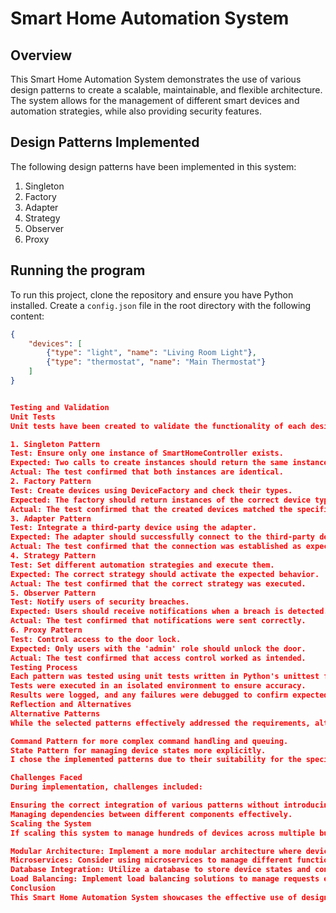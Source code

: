 # Smart Home Automation System

## Overview
This Smart Home Automation System demonstrates the use of various design patterns to create a scalable, maintainable, and flexible architecture. The system allows for the management of different smart devices and automation strategies, while also providing security features.

## Design Patterns Implemented
The following design patterns have been implemented in this system:

1. Singleton
2. Factory
3. Adapter
4. Strategy
5. Observer
6. Proxy

## Running the program
To run this project, clone the repository and ensure you have Python installed. Create a `config.json` file in the root directory with the following content:

```json
{
    "devices": [
        {"type": "light", "name": "Living Room Light"},
        {"type": "thermostat", "name": "Main Thermostat"}
    ]
}


Testing and Validation
Unit Tests
Unit tests have been created to validate the functionality of each design pattern. Below is an overview of the testing process for each pattern:

1. Singleton Pattern
Test: Ensure only one instance of SmartHomeController exists.
Expected: Two calls to create instances should return the same instance.
Actual: The test confirmed that both instances are identical.
2. Factory Pattern
Test: Create devices using DeviceFactory and check their types.
Expected: The factory should return instances of the correct device type.
Actual: The test confirmed that the created devices matched the specified types.
3. Adapter Pattern
Test: Integrate a third-party device using the adapter.
Expected: The adapter should successfully connect to the third-party device.
Actual: The test confirmed that the connection was established as expected.
4. Strategy Pattern
Test: Set different automation strategies and execute them.
Expected: The correct strategy should activate the expected behavior.
Actual: The test confirmed that the correct strategy was executed.
5. Observer Pattern
Test: Notify users of security breaches.
Expected: Users should receive notifications when a breach is detected.
Actual: The test confirmed that notifications were sent correctly.
6. Proxy Pattern
Test: Control access to the door lock.
Expected: Only users with the 'admin' role should unlock the door.
Actual: The test confirmed that access control worked as intended.
Testing Process
Each pattern was tested using unit tests written in Python's unittest framework.
Tests were executed in an isolated environment to ensure accuracy.
Results were logged, and any failures were debugged to confirm expected behavior.
Reflection and Alternatives
Alternative Patterns
While the selected patterns effectively addressed the requirements, alternative patterns could have included:

Command Pattern for more complex command handling and queuing.
State Pattern for managing device states more explicitly.
I chose the implemented patterns due to their suitability for the specific functionalities required in a smart home system, such as device management, automation strategies, and user notifications.

Challenges Faced
During implementation, challenges included:

Ensuring the correct integration of various patterns without introducing tight coupling.
Managing dependencies between different components effectively.
Scaling the System
If scaling this system to manage hundreds of devices across multiple buildings:

Modular Architecture: Implement a more modular architecture where devices are managed by separate services.
Microservices: Consider using microservices to manage different functionalities independently.
Database Integration: Utilize a database to store device states and configurations persistently.
Load Balancing: Implement load balancing solutions to manage requests effectively across devices.
Conclusion
This Smart Home Automation System showcases the effective use of design patterns to create a robust, flexible, and maintainable application. Future enhancements could involve adding more devices and features, as well as improving the user interface for better interaction.
